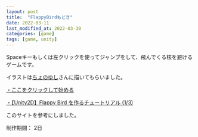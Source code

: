 ```yaml
---
layout: post
title:  "FlappyBirdもどき"
date: 2022-03-11
last_modified_at: 2022-03-30
categories: [game]
tags: [game, unity]
---
```


Spaceキーもしくは左クリックを使ってジャンプをして、飛んでくる核を避けるゲームです。

イラストは[ちょのゆし](https://twitter.com/chonoyushi)さんに描いてもらいました。

[・ここをクリックして始める](/FlappyBird/index.html)

[・【Unity2D】Flappy Bird を作るチュートリアル (1/3)](https://qiita.com/2dgames_jp/items/59b361cf430d3dc6584b)

このサイトを参考にしました。

制作期間： 2日